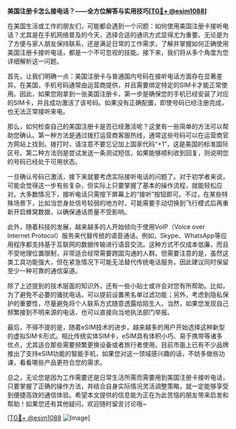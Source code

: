 **美国注册卡怎么接电话？——全方位解答与实用技巧[[TG💪+ @esim1088](https://t.me/s/esim1088)]**

在美国生活或工作的朋友们，可能都会遇到一个问题：如何使用美国注册卡接听电话？尤其是在手机网络普及的今天，选择合适的通讯方式显得尤为重要。无论是为了方便与家人朋友保持联系，还是满足日常的工作需求，了解并掌握如何正确使用美国注册卡接听电话，都是一个不可忽视的技能。接下来，我们将从多个角度为您详细解析这一问题。

首先，让我们明确一点：美国注册卡与普通国内号码在接听电话方面存在显著差异。在美国，手机号码通常由运营商提供，并且需要绑定特定的SIM卡才能正常使用。因此，如果您刚拿到一张美国注册卡，第一步是确保您的手机已经安装了对应的SIM卡，并且成功激活了该号码。如果没有正确配置，即使号码已经注册完成，也无法正常接听来电。

那么，如何检查自己的美国注册卡是否已经激活呢？这里有一些简单的方法可以帮助您确认。第一种方法是通过拨打运营商客服热线，通常这些号码可以在运营商官方网站上找到。拨打时，请注意不要忘记加上国家代码“+1”，这是美国的标准国际区号。第二种方法则是尝试发送一条测试短信，如果能够顺利收到回复，则说明您的号码已经处于可用状态。

一旦确认号码已激活，接下来就要考虑实际接听电话的问题了。对于初学者来说，可能会觉得这一步有些复杂，但实际上只要掌握了基本的操作流程，就能轻松应对。大多数情况下，接听电话只需按下屏幕上的“接听”按钮即可。不过，在某些特殊场景下，比如当您身处信号较弱的地方时，可能需要手动切换到飞行模式后再重新开启蜂窝数据，以确保通话质量不受影响。

此外，随着科技的发展，越来越多的人开始倾向于使用VoIP（Voice over Internet Protocol）服务来代替传统的语音通话。例如，Skype、WhatsApp等应用程序都支持基于互联网的数据传输进行语音交流。这种方式不仅成本低廉，而且不受地理位置限制，非常适合经常需要跨国沟通的人群。但需要注意的是，虽然这类工具功能强大，但在紧急情况下可能无法替代传统电话服务，因此建议同时保留至少一种可靠的通信渠道。

除了上述提到的技术层面的知识外，还有一些小贴士或许会对您有所帮助。比如，为了避免不必要的骚扰电话，可以提前设置黑名单过滤功能；另外，考虑到隐私保护的重要性，尽量避免将个人联系方式随意透露给陌生人。当然，如果您发现自己频繁接到不明来源的电话，也可以直接向当地执法部门举报。

最后，不得不提的是，随着eSIM技术的进步，越来越多的用户开始选择这种新型的虚拟SIM卡形式。相比传统实体SIM卡，eSIM具有体积小巧、易于携带等诸多优点，尤其适合那些需要频繁更换设备或者旅行者使用。目前市面上已有不少品牌推出了支持eSIM功能的智能手机，如果您对这一领域感兴趣的话，不妨多做些功课，看看哪些产品更符合您的需求。

总之，无论您是因为工作需要还是日常生活所需而需要用到美国注册卡接听电话，只要掌握了正确的操作方法，并结合自身实际情况灵活调整策略，就一定能够享受到便捷高效的通信体验。希望本文提供的信息能为正在为此苦恼的朋友带来启发和帮助！如果您还有其他疑问，欢迎随时留言讨论哦~

[[TG💪+ @esim1088](https://t.me/s/esim1088) ![Image](https://i.postimg.cc/4NQfJmqS/Snipaste-2025-05-13-00-14-12.png)]